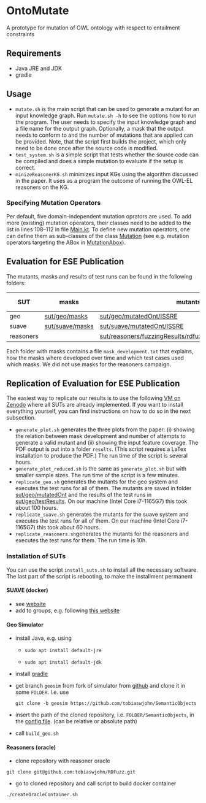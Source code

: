 # OntoMutate

A prototype for mutation of OWL ontology with respect to entailment constraints

## Requirements
- Java JRE and JDK
- gradle

## Usage
- `mutate.sh` is the main script that can be used to generate a mutant for an input knowledge graph. Run `mutate.sh -h` to see the options how to run the program. The user needs to specify the input knowledge graph and a file name for the output graph. Optionally, a mask that the output needs to conform to and the number of mutations that are applied can be provided. Note, that the script first builds the project, which only need to be done once after the source code is modified.
- `test_system.sh` is a simple script that tests whether the source code can be compiled and does a simple mutation to evaluate if the setup is correct.
- `minizeReasonerKG.sh` minimizes input KGs using the algorithm discussed in the paper. It uses as a program the outcome of running the  OWL-EL reasoners on the KG.

### Specifying Mutation Operators
Per default, five domain-independent mutation oprators are used. To add more (existing) mutation operators, their classes need to be added to the list in lines 108–112 in file [Main.kt](src/main/kotlin/org/smolang/robust/Main.kt). To define new mutation operators, one can define them as sub-classes of the class [Mutation](src/main/kotlin/org/smolang/robust/mutant/Mutation.kt) (see e.g. mutation operators targeting the ABox in [MutationAbox](src/main/kotlin/org/smolang/robust/mutant/MutationABox.kt)).

## Evaluation for ESE Publication
The mutants, masks and results of test runs can be found in the following folders:

| SUT | masks | mutants (or anomalies) | test results (or bug reports) |
| ----|-------|---------|----------------|
| geo | [sut/geo/masks](sut/geo/masks) | [sut/geo/mutatedOnt/ISSRE](sut/geo/mutatedOnt/ISSRE) | [sut/geo/testResults/ISSRE](sut/geo/testResults/ISSRE) |
| suave | [sut/suave/masks](sut/suave/masks) | [sut/suave/mutatedOnt/ISSRE](sut/suave/mutatedOnt/ISSRE) | [sut/suave/testResults/ISSRE](sut/suave/testResults/ISSRE) |
| reasoners |  | [sut/reasoners/fuzzingResults/rdfuzz/fuzzing_2025_02_10_16_55/anomalies](sut/reasoners/fuzzingResults/rdfuzz/fuzzing_2025_02_10_16_55/anomalies) | [sut/reasoners/foundBugs](sut/reasoners/foundBugs) |


Each folder with masks contains a file `mask_development.txt` that explains, how the masks where developed over time and which test cases used which masks. We did not use masks for the reasoners campaign.

## Replication of Evaluation for ESE Publication

The easiest way to replicate our results is to use the following [VM on Zenodo](https://doi.org/10.5281/zenodo.12699140) where all SUTs are already implemented. If you want to install everything yourself, you can find instructions on how to do so in the next subsection.

- `generate_plot.sh` generates the three plots from the paper: (i) showing the relation between mask development and number of attempts to generate a valid mutant and (ii)  showing the input feature coverage. The PDF output is put into a folder `results`. (This script requires a LaTex installation to produce the PDF.) The run time of the script is several hours.
- `generate_plot_reduced.sh` is the same as `generate_plot.sh` but with smaller sample sizes. The run time of the script is a few minutes.
- `replicate_geo.sh` generates the mutants for the geo system and executes the test runs for all of them. The mutants are saved in folder [sut/geo/mutatedOnt](sut/geo/mutatedOnt) and the results of the test runs in [sut/geo/testResults](sut/geo/testResults). On our machine (Intel Core i7-1165G7) this took about 100 hours.
- `replicate_suave.sh` generates the mutants for the suave system and executes the test runs for all of them. On our machine (Intel Core i7-1165G7) this took about 60 hours.
- `replicate_reasoners.sh`generates the mutants for the reasoners and executes the test runs for them. The run time is 10h.

### Installation of SUTs
You can use the script `install_suts.sh` to install all the necessary software. The last part of the script is rebooting, to make the installment permanent

#### SUAVE (docker)
- see [website](https://docs.docker.com/engine/install/ubuntu/)
- add to groups, e.g. following [this website](https://docs.docker.com/engine/install/linux-postinstall/)

#### Geo Simulator
- install Java, e.g. using

  - `sudo apt install default-jre`

  - `sudo apt install default-jdk`
- install [gradle](https://gradle.org/install/)
- get branch `geosim` from fork of simulator from [github](https://github.com/tobiaswjohn/SemanticObjects) and clone it in some `FOLDER`. I.e. use
  
  `git clone -b geosim https://github.com/tobiaswjohn/SemanticObjects`
- insert the path of the cloned repository, i.e. `FOLDER/SemanticObjects`,  in the [config file](sut/geo/config.txt). (can be relative or absolute path)
- call `build_geo.sh`

#### Reasoners (oracle)
- clone repository with reasoner oracle

`git clone git@github.com:tobiaswjohn/RDFuzz.git`

- go to cloned repository and call script to build docker container

`./createOracleContainer.sh`
